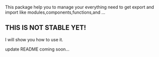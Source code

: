 This package help you to manage your everything need to get export and import like modules,components,functions,and ...

## THIS IS NOT STABLE YET!

I will show you how to use it.

update README coming soon...
